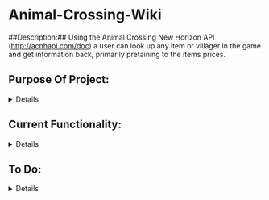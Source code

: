 # Animal-Crossing-Wiki

##Description:## Using the Animal Crossing New Horizon API (http://acnhapi.com/doc) a user can look up any item or villager in the game and get information back, primarily pretaining to the items prices.


## Purpose Of Project:

<details>
- Work with a RESTFUL API database to take user input and return relevant 
- Return prices and rarity of items/ also show information about how and when to find them.
</details>

## Current Functionality:

<details>
- User can look up any fish or bug and get the price/rarity/special vendor price/and more.
</details>

## To Do:

<details>
-Add more categories and villagers for users to look up.
- Make UI a bit more user friendly and show information in a more clean way, maybe with a table.
- Allow users to add filters to find villagets of certain personalities for example.
</details>
